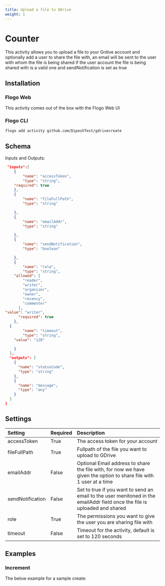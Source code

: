 ```yaml
---
title: Upload a file to GDrive
weight: 1
---
```


# Counter
This activity allows you to upload a file to your Grdive account and optionally add a user to share the file with, an email will be sent to the user with whom the file is being shared if the user account the file is being shared with is a valid one and sendNotification is set as true

## Installation
### Flogo Web
This activity comes out of the box with the Flogo Web UI
### Flogo CLI
```bash
flogo add activity github.com/DipeshTest/gdrivecreate
```

## Schema
Inputs and Outputs:

```json
 "inputs":[
    {
		"name": "accessToken",
		"type": "string",
    "required": true
	},
	{
		"name": "fileFullPath",
		"type": "string"

	},
	{
		"name": "emailAddr",
		"type": "string"

	},
	{
		"name": "sendNotification",
		"type": "boolean"

	},
	{
		"name": "role",
		"type": "string",
    "allowed": [
        "reader",
        "writer",
        "organizer",
        "owner",
        "recency",
        "commenter"
      ],
"value": "writer",
      "required": true
	},
  {
		"name": "timeout",
		"type": "string",
    "value": "120"

	}
  ],
  "outputs": [
    {
      "name": "statusCode",
      "type": "string"
    },
    {
      "name": "message",
      "type": "any"
    }
  ]
}
```
## Settings
| Setting     | Required | Description |
|:------------|:---------|:------------|
| accessToken | True     | The access token for your account |         
| fileFullPath   | True    | Fullpath of the file you want to upload to GDrive|
| emailAddr       | False    | Optional Email address to share the file with, for now we have given the option to share file with 1 user at a time|
| sendNotification   | False    | Set to true if you want to send an email to the user menitoned in the emailAddr field once the file is uploaded and shared|
| role   | True    | The permissions you want to give the user you are sharing file with|
| timeout   | False    | Timeout for the activity, default is set to 120 seconds|
## Examples
### Increment
The below example for a sample create:

```json

```